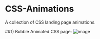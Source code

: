 # CSS-Animations
A collection of CSS landing page animations.

##1) Bubble Animated CSS page:
![image](https://user-images.githubusercontent.com/46645498/190351284-2ba050ca-edc7-450f-9530-f92a50d40030.png)

